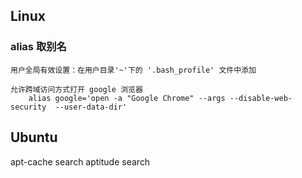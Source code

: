 ## Linux

### alias 取别名

~~~
用户全局有效设置：在用户目录'~'下的 '.bash_profile' 文件中添加

允许跨域访问方式打开 google 浏览器
	alias google='open -a "Google Chrome" --args --disable-web-security  --user-data-dir'
~~~





## Ubuntu



apt-cache search 
aptitude search